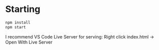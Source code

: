 # Starting
```bash
npm install
npm start
```
I recommend VS Code Live Server for serving: Right click index.html -> Open With Live Server
